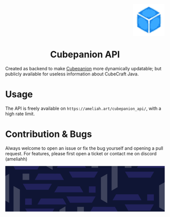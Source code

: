 <div align="right">
  <img src="assets/cube_logo.png" alt="Logo" width="100">
</div>

# <center>Cubepanion API</center>


Created as backend to make [Cubepanion](https://github.com/Fesaa/Cubepanion) more dynamically updatable; but publicly available for useless information about CubeCraft Java. 

# Usage

The API is freely available on `https://ameliah.art/cubepanion_api/`, with a high rate limit.


# Contribution & Bugs
Always welcome to open an issue or fix the bug yourself and opening a pull request. For features, please first open a ticket or contact me on discord (ameliahh)

<div align="center">
  <img src="assets/background.png" alt="background">
</div>
